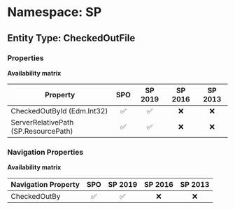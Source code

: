 # Namespace: SP

## Entity Type: CheckedOutFile

### Properties

**Availability matrix**

Property | SPO | SP 2019 | SP 2016 | SP 2013
----------|:---:|:-------:|:-------:|:-------:
CheckedOutById (Edm.Int32) | ✅ | ✅ | ❌ | ❌
ServerRelativePath (SP.ResourcePath) | ✅ | ✅ | ❌ | ❌

### Navigation Properties

**Availability matrix**

Navigation Property | SPO | SP 2019 | SP 2016 | SP 2013
----------|:---:|:-------:|:-------:|:-------:
CheckedOutBy | ✅ | ✅ | ❌ | ❌